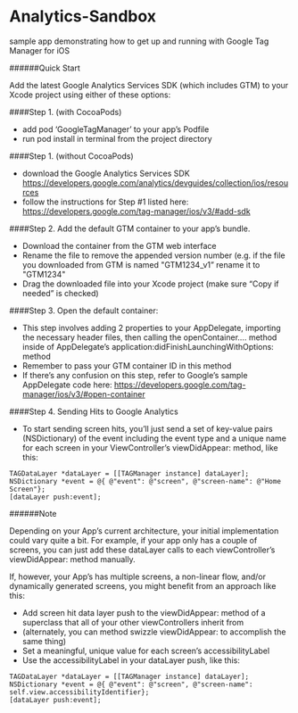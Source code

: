 Analytics-Sandbox
=================

sample app demonstrating how to get up and running with Google Tag Manager for iOS

######Quick Start

Add the latest Google Analytics Services SDK (which includes GTM) to your Xcode project using either of these options:

####Step 1. (with CocoaPods)
* add pod ‘GoogleTagManager’ to your app’s Podfile 
* run pod install in terminal from the project directory

####Step 1. (without CocoaPods)
* download the Google Analytics Services SDK <https://developers.google.com/analytics/devguides/collection/ios/resources>
* follow the instructions for Step #1 listed here: 
<https://developers.google.com/tag-manager/ios/v3/#add-sdk>

####Step 2. Add the default GTM container to your app’s bundle.  

* Download the container from the GTM web interface
* Rename the file to remove the appended version number (e.g. if the file you downloaded from GTM is named "GTM1234_v1” rename it to "GTM1234"
* Drag the downloaded file into your Xcode project (make sure “Copy if needed” is checked)

####Step 3. Open the default container:
* This step involves adding 2 properties to your AppDelegate, importing the necessary header files, then calling the openContainer…. method inside of AppDelegate’s application:didFinishLaunchingWithOptions: method
* Remember to pass your GTM container ID in this method
* If there’s any confusion on this step, refer to Google’s sample AppDelegate code here: <https://developers.google.com/tag-manager/ios/v3/#open-container>


####Step 4. Sending Hits to Google Analytics
* To start sending screen hits, you’ll just send a set of key-value pairs (NSDictionary) of the event including the event type  and a unique name for each screen in your ViewController’s viewDidAppear: method, like this:

```
TAGDataLayer *dataLayer = [[TAGManager instance] dataLayer]; 
NSDictionary *event = @{ @"event": @"screen", @"screen-name": @"Home Screen"}; 
[dataLayer push:event];
```

######Note

Depending on your App’s current architecture, your initial implementation could vary quite a bit.  For example, if your app only has a couple of screens, you can just add these dataLayer calls to each viewController’s viewDidAppear: method manually. 

If, however, your App’s has multiple screens, a non-linear flow, and/or dynamically generated screens, you might benefit from an approach like this:

* Add screen hit data layer push to the viewDidAppear: method of a superclass that all of your other viewControllers inherit from
* (alternately, you can method swizzle viewDidAppear: to accomplish the same thing)
* Set a meaningful, unique value for each screen’s accessibilityLabel
* Use the accessibilityLabel in your dataLayer push, like this:

```
TAGDataLayer *dataLayer = [[TAGManager instance] dataLayer];
NSDictionary *event = @{ @"event": @"screen", @"screen-name": self.view.accessibilityIdentifier};
[dataLayer push:event];
```

